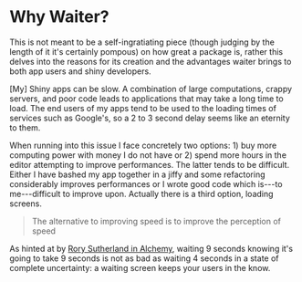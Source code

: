 # Why Waiter?

This is not meant to be a self-ingratiating piece (though judging by the length of it it's certainly pompous) on how great a package is, rather this delves into the reasons for its creation and the advantages waiter brings to both app users and shiny developers.

[My] Shiny apps can be slow. A combination of large computations, crappy servers, and poor code leads to applications that may take a long time to load. The end users of my apps tend to be used to the loading times of services such as Google's, so a 2 to 3 second delay seems like an eternity to them.

When running into this issue I face concretely two options: 1) buy more computing power with money I do not have or 2) spend more hours in the editor attempting to improve performances. The latter tends to be difficult. Either I have bashed my app together in a jiffy and some refactoring considerably improves performances or I wrote good code which is---to me---difficult to improve upon. Actually there is a third option, loading screens.

> The alternative to improving speed is to improve the perception of speed

As hinted at by [Rory Sutherland in Alchemy](https://www.amazon.co.uk/Alchemy-Surprising-Power-Ideas-Sense/dp/0753556502), waiting 9 seconds knowing it's going to take 9 seconds is not as bad as waiting 4 seconds in a state of complete uncertainty: a waiting screen keeps your users in the know.